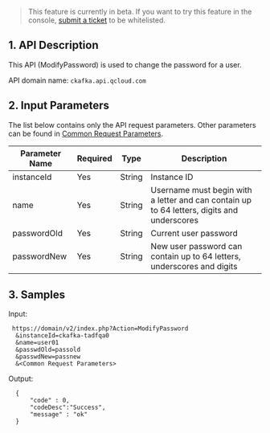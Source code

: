 
> This feature is currently in beta. If you want to try this feature in the console, [submit a ticket](https://console.cloud.tencent.com/workorder/category) to be whitelisted.

## 1. API Description
This API (ModifyPassword) is used to change the password for a user.

API domain name: `ckafka.api.qcloud.com`

## 2. Input Parameters
The list below contains only the API request parameters. Other parameters can be found in [Common Request Parameters](https://intl.cloud.tencent.com/document/product/406/5883).
 
| Parameter Name | Required | Type | Description |
| --- | --- | --- | --- |
| instanceId | Yes | String | Instance ID |
| name| Yes | String | Username must begin with a letter and can contain up to 64 letters, digits and underscores |
| passwordOld| Yes | String | Current user password |
| passwordNew| Yes | String | New user password can contain up to 64 letters, underscores and digits |

## 3. Samples

Input:

```
 https://domain/v2/index.php?Action=ModifyPassword
  &instanceId=ckafka-tadfqa0
  &name=user01
  &passwdOld=passold
  &passwdNew=passnew
  &<Common Request Parameters>
```

Output:

```
  {
      "code" : 0,
      "codeDesc":"Success",
      "message" : "ok"
  }

```
